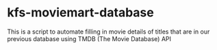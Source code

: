 # kfs-moviemart-database
 This is a script to automate filling in movie details of titles that are in our previous database using TMDB (The Movie Database) API
